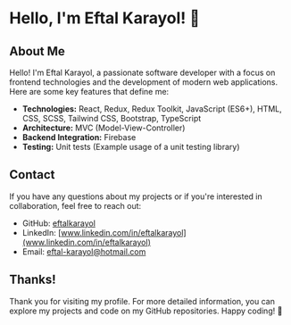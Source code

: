 
# Hello, I'm Eftal Karayol! 👋



## About Me

Hello! I'm Eftal Karayol, a passionate software developer with a focus on frontend technologies and the development of modern web applications. Here are some key features that define me:

- **Technologies:** React, Redux, Redux Toolkit, JavaScript (ES6+), HTML, CSS, SCSS, Tailwind CSS, Bootstrap, TypeScript
- **Architecture:** MVC (Model-View-Controller)
- **Backend Integration:** Firebase
- **Testing:** Unit tests (Example usage of a unit testing library)

## Contact

If you have any questions about my projects or if you're interested in collaboration, feel free to reach out:

- GitHub: [eftalkarayol](https://github.com/eftalkarayol)
- LinkedIn: [www.linkedin.com/in/eftalkarayol](www.linkedin.com/in/eftalkarayol)
- Email: [eftal-karayol@hotmail.com](eftal-karayol@hotmail.com)

## Thanks!

Thank you for visiting my profile. For more detailed information, you can explore my projects and code on my GitHub repositories. Happy coding! 🚀

